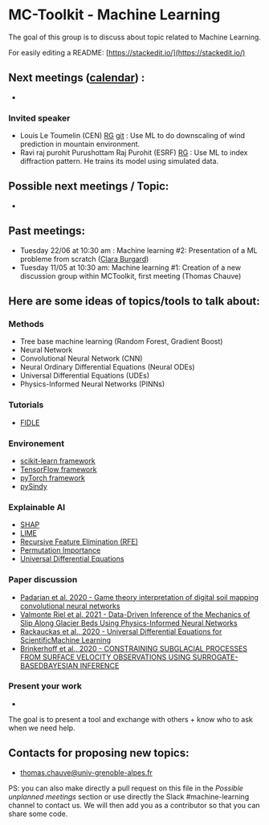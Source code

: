 # MC-Toolkit - Machine Learning
The goal of this group is to discuss about topic related to Machine Learning.

For easily editing a README: [https://stackedit.io/](https://stackedit.io/)

## Next meetings ([calendar](https://calendar.google.com/calendar/ical/qtf92ferc1tf5knsqjoptqv498%40group.calendar.google.com/public/basic.ics)) : 
-
### Invited speaker
- Louis Le Toumelin (CEN) [RG](https://www.researchgate.net/profile/Louis-Le-Toumelin) [git](https://github.com/louisletoumelin) : Use ML to do downscaling of wind prediction in mountain environment.
- Ravi raj purohit Purushottam Raj Purohit (ESRF) [RG](https://www.researchgate.net/profile/Ravi-Raj-Purohit-Purushottam-Raj-Purohit) : Use ML to index diffraction pattern. He trains its model using simulated data.

## Possible next meetings / Topic:
-

## Past meetings:

- Tuesday 22/06 at 10:30 am : Machine learning #2: Presentation of a ML probleme from scratch ([Clara Burgard](https://claraburgard.weebly.com/))
- Tuesday 11/05 at 10:30 am: Machine learning #1: Creation of a new discussion group within MCToolkit, first meeting (Thomas Chauve)

## Here are some ideas of topics/tools to talk about:

### Methods
- Tree base machine learning (Random Forest, Gradient Boost)
- Neural Network
- Convolutional Neural Network (CNN)
- Neural Ordinary Differential Equations (Neural ODEs)
- Universal Differential Equations (UDEs)
- Physics-Informed Neural Networks (PINNs)

### Tutorials
- [FIDLE](https://gricad-gitlab.univ-grenoble-alpes.fr/talks/fidle)

### Environement
- [scikit-learn framework](https://scikit-learn.org/stable/index.html)
- [TensorFlow framework](https://www.tensorflow.org/)
- [pyTorch framework](https://pytorch.org/)
- [pySindy](https://github.com/dynamicslab/pysindy)

### Explainable AI
- [SHAP](https://github.com/slundberg/shap)
- [LIME](https://github.com/marcotcr/lime)
- [Recursive Feature Elimination (RFE)](https://scikit-learn.org/stable/modules/generated/sklearn.feature_selection.RFECV.html#sklearn.feature_selection.RFECV)
- [Permutation Importance](https://scikit-learn.org/stable/modules/generated/sklearn.inspection.permutation_importance.html#sklearn.inspection.permutation_importance)
- [Universal Differential Equations](http://www.stochasticlifestyle.com/tag/universal-differential-equations/)

### Paper discussion
- [Padarian et al. 2020 - Game theory interpretation of digital soil mapping convolutional neural networks](https://soil.copernicus.org/articles/6/389/2020/)
- [Valmonte Riel et al. 2021 - Data-Driven Inference of the Mechanics of Slip Along Glacier Beds Using Physics-Informed Neural Networks](https://doi.org/10.31223/X52C8V)
- [Rackauckas et al., 2020 - Universal Differential Equations for ScientificMachine Learning](https://arxiv.org/pdf/2001.04385.pdf)
- [Brinkerhoff et al., 2020 - CONSTRAINING  SUBGLACIAL PROCESSES FROM  SURFACE VELOCITY OBSERVATIONS USING  SURROGATE-BASEDBAYESIAN INFERENCE](https://arxiv.org/pdf/2006.12422.pdf)


### Present your work
-


The goal is to present a tool and exchange with others + know who to ask when we need help.


## Contacts for proposing new topics:
- thomas.chauve@univ-grenoble-alpes.fr

PS: you can also make directly a pull request on this file in the *Possible unplanned meetings* section or use directly the Slack #machine-learning channel to contact us. We will then add you as a contributor so that you can share some code.
